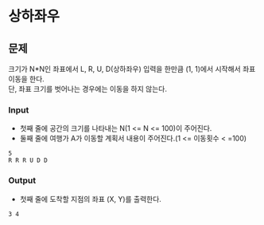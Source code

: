 # 상하좌우

## 문제

크기가 N*N인 좌표에서 L, R, U, D(상하좌우) 입력을 한만큼 (1, 1)에서 시작해서 좌표 이동을 한다.<br>
단, 좌표 크기를 벗어나는 경우에는 이동을 하지 않는다.

### Input

* 첫째 줄에 공간의 크기를 나타내는 N(1 <= N <= 100)이 주어진다.
* 둘째 줄에 여행가 A가 이동할 계획서 내용이 주어진다.(1 <= 이동횟수 < =100)

```
5
R R R U D D
```

### Output

* 첫째 줄에 도착할 지점의 좌표 (X, Y)를 출력한다.

```
3 4
```

